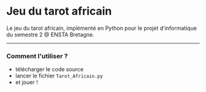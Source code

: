 # Jeu du tarot africain

Le jeu du tarot africain, implémenté en Python pour le projet d'informatique du semestre 2 @ ENSTA Bretagne.

---

### Comment l'utiliser ?
- télécharger le code source
- lancer le fichier `Tarot_Africain.py`
- et jouer !